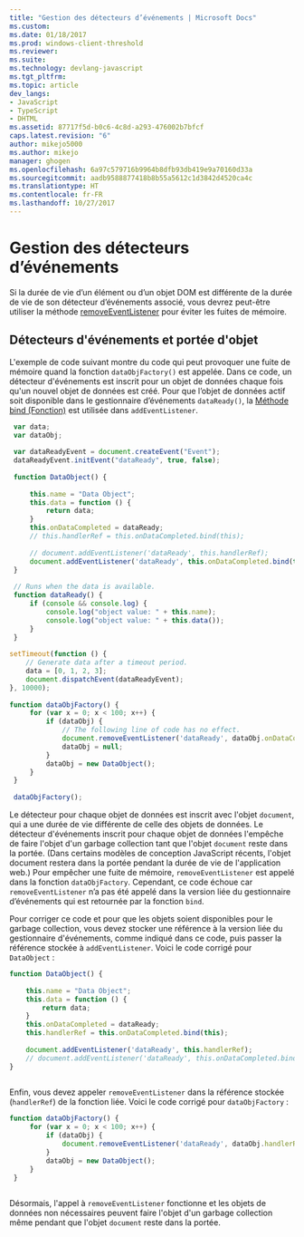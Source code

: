 ```yaml
---
title: "Gestion des détecteurs d’événements | Microsoft Docs"
ms.custom: 
ms.date: 01/18/2017
ms.prod: windows-client-threshold
ms.reviewer: 
ms.suite: 
ms.technology: devlang-javascript
ms.tgt_pltfrm: 
ms.topic: article
dev_langs:
- JavaScript
- TypeScript
- DHTML
ms.assetid: 87717f5d-b0c6-4c8d-a293-476002b7bfcf
caps.latest.revision: "6"
author: mikejo5000
ms.author: mikejo
manager: ghogen
ms.openlocfilehash: 6a97c579716b9964b8dfb93db419e9a70160d33a
ms.sourcegitcommit: aadb9588877418b8b55a5612c1d3842d4520ca4c
ms.translationtype: HT
ms.contentlocale: fr-FR
ms.lasthandoff: 10/27/2017
---
```

# <a name="managing-event-listeners"></a>Gestion des détecteurs d’événements
Si la durée de vie d’un élément ou d’un objet DOM est différente de la durée de vie de son détecteur d’événements associé, vous devrez peut-être utiliser la méthode [removeEventListener](http://msdn.microsoft.com/library/ie/ff975250\(v=vs.85\).aspx) pour éviter les fuites de mémoire.  
  
## <a name="event-listeners-and-object-scope"></a>Détecteurs d'événements et portée d'objet  
 L'exemple de code suivant montre du code qui peut provoquer une fuite de mémoire quand la fonction `dataObjFactory()` est appelée. Dans ce code, un détecteur d'événements est inscrit pour un objet de données chaque fois qu'un nouvel objet de données est créé. Pour que l’objet de données actif soit disponible dans le gestionnaire d’événements `dataReady()`, la [Méthode bind (Fonction)](../../javascript/reference/bind-method-function-javascript.md) est utilisée dans `addEventListener`.  
  
```JavaScript  
 var data;  
 var dataObj;  
  
 var dataReadyEvent = document.createEvent("Event");  
 dataReadyEvent.initEvent("dataReady", true, false);  
  
 function DataObject() {  
  
     this.name = "Data Object";  
     this.data = function () {  
         return data;  
     }  
     this.onDataCompleted = dataReady;  
     // this.handlerRef = this.onDataCompleted.bind(this);  
  
     // document.addEventListener('dataReady', this.handlerRef);  
     document.addEventListener('dataReady', this.onDataCompleted.bind(this));  
 }  
  
 // Runs when the data is available.  
 function dataReady() {  
     if (console && console.log) {  
         console.log("object value: " + this.name);  
         console.log("object value: " + this.data());  
     }  
 }  
  
setTimeout(function () {  
    // Generate data after a timeout period.  
    data = [0, 1, 2, 3];  
    document.dispatchEvent(dataReadyEvent);  
}, 10000);  
  
function dataObjFactory() {  
     for (var x = 0; x < 100; x++) {  
         if (dataObj) {  
             // The following line of code has no effect.  
             document.removeEventListener('dataReady', dataObj.onDataCompleted);  
             dataObj = null;  
         }  
         dataObj = new DataObject();  
     }  
 }  
  
 dataObjFactory();  
```  
  
 Le détecteur pour chaque objet de données est inscrit avec l'objet `document`, qui a une durée de vie différente de celle des objets de données. Le détecteur d'événements inscrit pour chaque objet de données l'empêche de faire l'objet d'un garbage collection tant que l'objet `document` reste dans la portée. (Dans certains modèles de conception JavaScript récents, l'objet document restera dans la portée pendant la durée de vie de l'application web.) Pour empêcher une fuite de mémoire, `removeEventListener` est appelé dans la fonction `dataObjFactory`. Cependant, ce code échoue car `removeEventListener` n’a pas été appelé dans la version liée du gestionnaire d’événements qui est retournée par la fonction `bind`.  
  
 Pour corriger ce code et pour que les objets soient disponibles pour le garbage collection, vous devez stocker une référence à la version liée du gestionnaire d'événements, comme indiqué dans ce code, puis passer la référence stockée à `addEventListener`. Voici le code corrigé pour `DataObject` :  
  
```JavaScript  
function DataObject() {  
  
    this.name = "Data Object";  
    this.data = function () {  
        return data;  
    }  
    this.onDataCompleted = dataReady;  
    this.handlerRef = this.onDataCompleted.bind(this);  
  
    document.addEventListener('dataReady', this.handlerRef);  
    // document.addEventListener('dataReady', this.onDataCompleted.bind(this));  
}  
  
```  
  
 Enfin, vous devez appeler `removeEventListener` dans la référence stockée (`handlerRef`) de la fonction liée. Voici le code corrigé pour `dataObjFactory` :  
  
```JavaScript  
function dataObjFactory() {  
     for (var x = 0; x < 100; x++) {  
         if (dataObj) {  
             document.removeEventListener('dataReady', dataObj.handlerRef);  
         }  
         dataObj = new DataObject();  
     }  
 }  
  
```  
  
 Désormais, l'appel à `removeEventListener` fonctionne et les objets de données non nécessaires peuvent faire l'objet d'un garbage collection même pendant que l'objet `document` reste dans la portée.